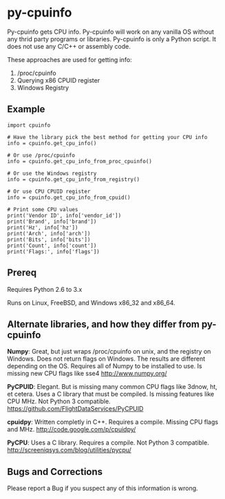 py-cpuinfo
==========

Py-cpuinfo gets CPU info. Py-cpuinfo will work on any vanilla OS without any 
thrid party programs or libraries. Py-cpuinfo is only a Python script. It does 
not use any C/C++ or assembly code.

These approaches are used for getting info:

1. /proc/cpuinfo
2. Querying x86 CPUID register
3. Windows Registry

Example
-----

    import cpuinfo

    # Have the library pick the best method for getting your CPU info
    info = cpuinfo.get_cpu_info()

    # Or use /proc/cpuinfo
    info = cpuinfo.get_cpu_info_from_proc_cpuinfo()

    # Or use the Windows registry
    info = cpuinfo.get_cpu_info_from_registry()

    # Or use CPU CPUID register
    info = cpuinfo.get_cpu_info_from_cpuid()

    # Print some CPU values
    print('Vendor ID', info['vendor_id'])
    print('Brand', info['brand'])
    print('Hz', info['hz'])
    print('Arch', info['arch'])
    print('Bits', info['bits'])
    print('Count', info['count'])
    print('Flags:', info['flags'])


Prereq
-----

Requires Python 2.6 to 3.x

Runs on Linux, FreeBSD, and Windows x86_32 and x86_64.



Alternate libraries, and how they differ from py-cpuinfo
-----

__Numpy__: Great, but just wraps /proc/cpuinfo on unix, and the registry on Windows.
Does not return flags on Windows. The results are different depending on the OS.
Requires all of Numpy to be installed to use. Is missing new CPU flags like sse4
http://www.numpy.org/

__PyCPUID__:
Elegant. But is missing many common CPU flags like 3dnow, ht, et cetera. Uses a 
C library that must be compiled. Is missing features like CPU MHz. Not Python 3 
compatible.
https://github.com/FlightDataServices/PyCPUID

__cpuidpy__: Written completly in C++. Requires a compile. Missing CPU flags and 
MHz.
http://code.google.com/p/cpuidpy/

__PyCPU__: Uses a C library. Requires a compile. Not Python 3 compatible.
http://screeniqsys.com/blog/utilities/pycpu/


Bugs and Corrections
-----

Please report a Bug if you suspect any of this information is wrong.

